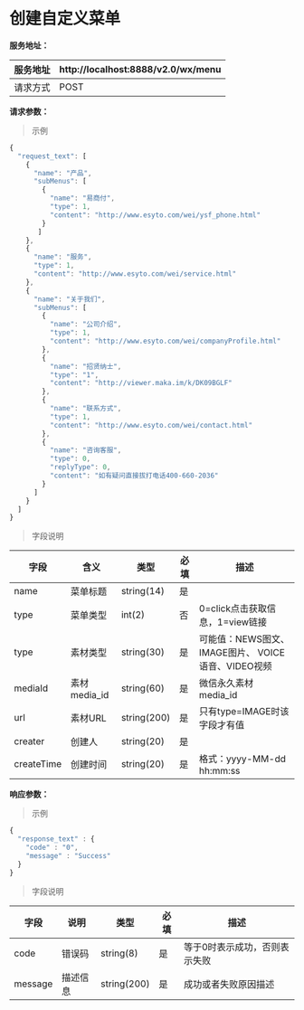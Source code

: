 # 创建自定义菜单

**服务地址：**

| 服务地址 | http:\/\/localhost:8888\/v2.0\/wx\/menu |
| --- | --- |
| 请求方式 | POST |

**请求参数：**

> 示例

```js
{
  "request_text": [
    {
      "name": "产品",
      "subMenus": [
        {
          "name": "易商付",
          "type": 1,
          "content": "http://www.esyto.com/wei/ysf_phone.html"
        }
       ]
    },
    {
      "name": "服务",
      "type": 1,
      "content": "http://www.esyto.com/wei/service.html"
    },
    {
      "name": "关于我们",
      "subMenus": [
        {
          "name": "公司介绍",
          "type": 1,
          "content": "http://www.esyto.com/wei/companyProfile.html"
        },
        {
          "name": "招贤纳士",
          "type": "1",
          "content": "http://viewer.maka.im/k/DK09BGLF"
        },
        {
          "name": "联系方式",
          "type": 1,
          "content": "http://www.esyto.com/wei/contact.html"
        },
        {
          "name": "咨询客服",
          "type": 0,
          "replyType": 0,
          "content": "如有疑问直接拔打电话400-660-2036"
        }
      ]
    }
  ]
}
```

> 字段说明

| **字段** | **含义** | **类型** | **必填** | **描述** |
| --- | --- | --- | --- | --- |
| name | 菜单标题 | string\(14\) | 是 |  |
| type | 菜单类型 | int\(2\) | 否 | 0=click点击获取信息，1=view链接 |
| type | 素材类型 | string\(30\) | 是 | 可能值：NEWS图文、IMAGE图片、 VOICE语音、VIDEO视频 |
| mediaId | 素材media\_id | string\(60\) | 是 | 微信永久素材media\_id |
| url | 素材URL | string\(200\) | 是 | 只有type=IMAGE时该字段才有值 |
| creater | 创建人 | string\(20\) | 是 |  |
| createTime | 创建时间 | string\(20\) | 是 | 格式：yyyy-MM-dd hh:mm:ss |

**响应参数：**

> 示例

```js
{
  "response_text" : {
    "code" : "0",
    "message" : "Success"
  }
}
```

> 字段说明

| **字段** | **说明** | **类型** | **必填** | **描述** |
| --- | --- | --- | --- | --- |
| code | 错误码 | string\(8\) | 是 | 等于0时表示成功，否则表示失败 |
| message | 描述信息 | string\(200\) | 是 | 成功或者失败原因描述 |


